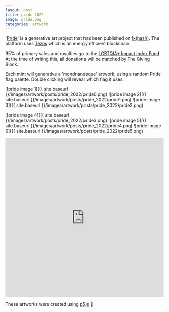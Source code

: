 ```yaml
---
layout: post
title: pride 2022
image: pride.png
categories: artwork
---
```


'[Pride](https://www.fxhash.xyz/generative/14741)' is a generative art project that has been published on [fx(hash)](https://www.fxhash.xyz/doc/fxhash/overview). The platform uses [Tezos](https://tezos.com/carbon/) which is an energy efficient blockchain.

95% of primary sales and royalties go to the [LGBTQIA+ Impact Index Fund](https://thegivingblock.com/impact-index-funds/lgbtqia/).
At the time of writing this, all donations will be matched by The Giving Block.

Each mint will generative a 'mondrianesque' artwork, using a random Pride flag palette. Double clicking will reveal which flag it uses.

![pride image 1]({{ site.baseurl }}/images/artwork/posts/pride_2022/pride0.png)
![pride image 2]({{ site.baseurl }}/images/artwork/posts/pride_2022/pride1.png)
![pride image 3]({{ site.baseurl }}/images/artwork/posts/pride_2022/pride2.png)

![pride image 4]({{ site.baseurl }}/images/artwork/posts/pride_2022/pride3.png)
![pride image 5]({{ site.baseurl }}/images/artwork/posts/pride_2022/pride4.png)
![pride image 6]({{ site.baseurl }}/images/artwork/posts/pride_2022/pride5.png)

<div style="padding:100% 0 0 0;position:relative;"><iframe src="https://player.vimeo.com/video/720814510?h=779723abe9&loop=1&color=ff9933&title=0&byline=0&portrait=0" style="position:absolute;top:0;left:0;width:100%;height:100%;" frameborder="0" allow="autoplay; fullscreen; picture-in-picture" allowfullscreen></iframe></div><script src="https://player.vimeo.com/api/player.js"></script>

These artworks were created using [p5js](https://p5js.org) 💖
